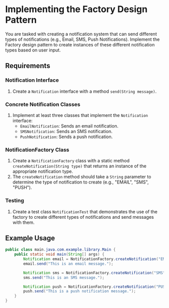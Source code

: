 # Implementing the Factory Design Pattern

You are tasked with creating a notification system that can send different types of notifications (e.g., Email, SMS, Push Notifications). Implement the Factory design pattern to create instances of these different notification types based on user input.

## Requirements

### Notification Interface

1. Create a `Notification` interface with a method `send(String message)`.

### Concrete Notification Classes

1. Implement at least three classes that implement the `Notification` interface:
    - `EmailNotification`: Sends an email notification.
    - `SMSNotification`: Sends an SMS notification.
    - `PushNotification`: Sends a push notification.

### NotificationFactory Class

1. Create a `NotificationFactory` class with a static method `createNotification(String type)` that returns an instance of the appropriate notification type.
2. The `createNotification` method should take a `String` parameter to determine the type of notification to create (e.g., "EMAIL", "SMS", "PUSH").

### Testing

1. Create a test class `NotificationTest` that demonstrates the use of the factory to create different types of notifications and send messages with them.

## Example Usage

```java
public class main.java.com.example.library.Main {
    public static void main(String[] args) {
        Notification email = NotificationFactory.createNotification("EMAIL");
        email.send("This is an email message.");

        Notification sms = NotificationFactory.createNotification("SMS");
        sms.send("This is an SMS message.");

        Notification push = NotificationFactory.createNotification("PUSH");
        push.send("This is a push notification message.");
    }
}
